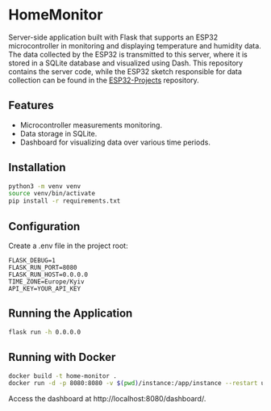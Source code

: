 # HomeMonitor

Server-side application built with Flask that supports an ESP32 microcontroller in monitoring and displaying temperature and humidity data. The data collected by the ESP32 is transmitted to this server, where it is stored in a SQLite database and visualized using Dash. This repository contains the server code, while the ESP32 sketch responsible for data collection can be found in the [ESP32-Projects](https://github.com/Vekeryk/esp32-projects) repository.

## Features

- Microcontroller measurements monitoring.
- Data storage in SQLite.
- Dashboard for visualizing data over various time periods.

## Installation

```bash
python3 -m venv venv
source venv/bin/activate
pip install -r requirements.txt
```

## Configuration

Create a .env file in the project root:

```
FLASK_DEBUG=1
FLASK_RUN_PORT=8080
FLASK_RUN_HOST=0.0.0.0
TIME_ZONE=Europe/Kyiv
API_KEY=YOUR_API_KEY
```

## Running the Application

```bash
flask run -h 0.0.0.0
```

## Running with Docker

```bash
docker build -t home-monitor .
docker run -d -p 8080:8080 -v $(pwd)/instance:/app/instance --restart unless-stopped --name home-monitor home-monitor
```

Access the dashboard at http://localhost:8080/dashboard/.
